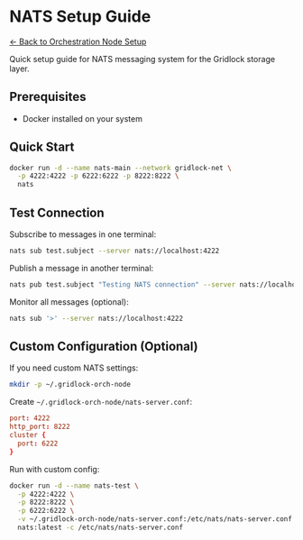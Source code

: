 # NATS Setup Guide

[← Back to Orchestration Node Setup](README.md)

Quick setup guide for NATS messaging system for the Gridlock storage layer.

## Prerequisites

- Docker installed on your system

## Quick Start

```bash
docker run -d --name nats-main --network gridlock-net \
  -p 4222:4222 -p 6222:6222 -p 8222:8222 \
  nats
```

## Test Connection

Subscribe to messages in one terminal:

```bash
nats sub test.subject --server nats://localhost:4222
```

Publish a message in another terminal:

```bash
nats pub test.subject "Testing NATS connection" --server nats://localhost:4222
```

Monitor all messages (optional):

```bash
nats sub '>' --server nats://localhost:4222
```

## Custom Configuration (Optional)

If you need custom NATS settings:

```bash
mkdir -p ~/.gridlock-orch-node
```

Create `~/.gridlock-orch-node/nats-server.conf`:

```conf
port: 4222
http_port: 8222
cluster {
  port: 6222
}
```

Run with custom config:

```bash
docker run -d --name nats-test \
  -p 4222:4222 \
  -p 8222:8222 \
  -p 6222:6222 \
  -v ~/.gridlock-orch-node/nats-server.conf:/etc/nats/nats-server.conf \
  nats:latest -c /etc/nats/nats-server.conf
```
